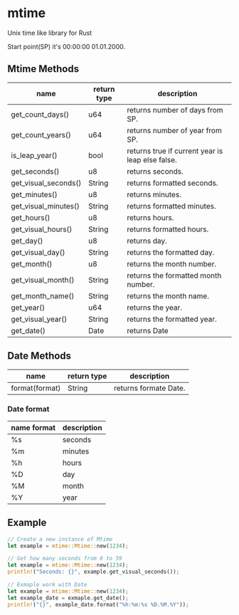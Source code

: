 # mtime

Unix time like library for Rust

Start point(SP) it's 00:00:00 01.01.2000.

## Mtime Methods

| name                 | return type | description                                      |
|----------------------|-------------|--------------------------------------------------|
| get_count_days()     | u64         | returns number of days from SP.                  |
| get_count_years()    | u64         | returns number of year from SP.                  |
| is_leap_year()       | bool        | returns true if current year is leap else false. |
| get_seconds()        | u8          | returns seconds.                                 |
| get_visual_seconds() | String      | returns formatted seconds.                       |
| get_minutes()        | u8          | returns minutes.                                 |
| get_visual_minutes() | String      | returns formatted minutes.                       |
| get_hours()          | u8          | returns hours.                                   |
| get_visual_hours()   | String      | returns formatted hours.                         |
| get_day()            | u8          | returns day.                                     |
| get_visual_day()     | String      | returns the formatted day.                       |
| get_month()          | u8          | returns the month number.                        |
| get_visual_month()   | String      | returns the formatted month number.              |
| get_month_name()     | String      | returns the month name.                          |
| get_year()           | u64         | returns the year.                                |
| get_visual_year()    | String      | returns the formatted year.                      |
| get_date()           | Date        | returns Date                                     |

## Date Methods

| name                 | return type | description                                      |
|----------------------|-------------|--------------------------------------------------|
| format(format)       | String      | returns formate Date.                            |

### Date format

| name format          | description |
|----------------------|-------------|
| %s                   | seconds     |
| %m                   | minutes     |
| %h                   | hours       |
| %D                   | day         |
| %M                   | month       |
| %Y                   | year        |

## Example

```rust
// Create a new instance of Mtime
let example = mtime::Mtime::new(1234);
```

```rust
// Get how many seconds from 0 to 59
let example = mtime::Mtime::new(1234);
println!("Seconds: {}", example.get_visual_seconds());
```

```rust
// Exmaple work with Date
let example = mtime::Mtime::new(1234); 
let example_date = exmaple.get_date(); 
println!("{}", example_date.format("%h:%m:%s %D.%M.%Y")); 
```
